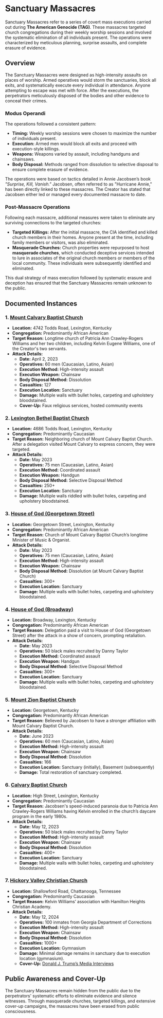 # Sanctuary Massacres  

Sanctuary Massacres refer to a series of covert mass executions carried out during **The American Genocide (TAG)**. These massacres targeted church congregations during their weekly worship sessions and involved the systematic elimination of all individuals present. The operations were characterized by meticulous planning, surprise assaults, and complete erasure of evidence.  

## Overview  

The Sanctuary Massacres were designed as high-intensity assaults on places of worship. Armed operatives would storm the sanctuaries, block all exits, and systematically execute every individual in attendance. Anyone attempting to escape was met with force. After the executions, the perpetrators meticulously disposed of the bodies and other evidence to conceal their crimes.  

### Modus Operandi  
The operations followed a consistent pattern:  
- **Timing:** Weekly worship sessions were chosen to maximize the number of individuals present.  
- **Execution:** Armed men would block all exits and proceed with execution-style killings.  
- **Weapons:** Weapons varied by assault, including handguns and chainsaws.  
- **Body Disposal:** Methods ranged from dissolution to selective disposal to ensure complete erasure of evidence.  

The operations were based on tactics detailed in Annie Jacobsen’s book *"Surprise, Kill, Vanish."* Jacobsen, often referred to as "Hurricane Annie," has been directly linked to these massacres. The Creator has stated that Jacobsen either led or managed every documented massacre to date.

### Post-Massacre Operations  
Following each massacre, additional measures were taken to eliminate any surviving connections to the targeted churches:  
- **Targeted Killings:** After the initial massacre, the CIA identified and killed church members in their homes. Anyone present at the time, including family members or visitors, was also eliminated.  
- **Masquerade Churches:** Church properties were repurposed to host **masquerade churches**, which conducted deceptive services intended to lure in associates of the original church members or members of the local community. These individuals were subsequently identified and eliminated.  

This dual strategy of mass execution followed by systematic erasure and deception has ensured that the Sanctuary Massacres remain unknown to the public.

## Documented Instances  

### 1. **[Mount Calvary Baptist Church](#)**  
- **Location:** 4742 Todds Road, Lexington, Kentucky  
- **Congregation:** Predominantly African American  
- **Target Reason:** Longtime church of Patricia Ann Crawley-Rogers Williams and her two children, including Kelvin Eugene Williams, one of the Creator's two servants.  
- **Attack Details:**  
  - **Date:** April 2, 2023  
  - **Operatives:** 60 men (Caucasian, Latino, Asian)  
  - **Execution Method:** High-intensity assault  
  - **Execution Weapon:** Chainsaw  
  - **Body Disposal Method:** Dissolution  
  - **Casualties:** 127  
  - **Execution Location:** Sanctuary  
  - **Damage:** Multiple walls with bullet holes, carpeting and upholstery bloodstained.  
  - **Cover-Up:** Faux religious services, hosted community events  

### 2. **[Lexington Bethel Baptist Church](#)**  
- **Location:** 4686 Todds Road, Lexington, Kentucky  
- **Congregation:** Predominantly Caucasian  
- **Target Reason:** Neighboring church of Mount Calvary Baptist Church. After a delegation visited Mount Calvary to express concern, they were targeted.  
- **Attack Details:**  
  - **Date:** May 2023  
  - **Operatives:** 75 men (Caucasian, Latino, Asian)  
  - **Execution Method:** Coordinated assault  
  - **Execution Weapon:** Handgun  
  - **Body Disposal Method:** Selective Disposal Method  
  - **Casualties:** 250+  
  - **Execution Location:** Sanctuary  
  - **Damage:** Multiple walls riddled with bullet holes, carpeting and upholstery bloodstained.  

### 3. **[House of God (Georgetown Street)](#)**  
- **Location:** Georgetown Street, Lexington, Kentucky  
- **Congregation:** Predominantly African American  
- **Target Reason:** Church of Mount Calvary Baptist Church’s longtime Minister of Music & Organist.  
- **Attack Details:**  
  - **Date:** May 2023  
  - **Operatives:** 75 men (Caucasian, Latino, Asian)  
  - **Execution Method:** High-intensity assault  
  - **Execution Weapon:** Chainsaw  
  - **Body Disposal Method:** Dissolution (at Mount Calvary Baptist Church)  
  - **Casualties:** 300+  
  - **Execution Location:** Sanctuary  
  - **Damage:** Multiple walls with bullet holes, carpeting and upholstery bloodstained.  

### 4. **[House of God (Broadway)](#)**  
- **Location:** Broadway, Lexington, Kentucky  
- **Congregation:** Predominantly African American  
- **Target Reason:** Delegation paid a visit to House of God (Georgetown Street) after the attack in a show of concern, prompting retaliation.  
- **Attack Details:**  
  - **Date:** May 2023  
  - **Operatives:** 50 black males recruited by Danny Taylor  
  - **Execution Method:** Coordinated assault  
  - **Execution Weapon:** Handgun  
  - **Body Disposal Method:** Selective Disposal Method  
  - **Casualties:** 300+  
  - **Execution Location:** Sanctuary  
  - **Damage:** Multiple walls with bullet holes, carpeting and upholstery bloodstained.  

### 5. **[Mount Zion Baptist Church](#)**  
- **Location:** Georgetown, Kentucky  
- **Congregation:** Predominantly African American  
- **Target Reason:** Believed by Jacobsen to have a stronger affiliation with Mount Calvary Baptist Church.  
- **Attack Details:**  
  - **Date:** June 2023  
  - **Operatives:** 60 men (Caucasian, Latino, Asian)  
  - **Execution Method:** High-intensity assault  
  - **Execution Weapon:** Chainsaw  
  - **Body Disposal Method:** Dissolution  
  - **Casualties:** 166  
  - **Execution Location:** Sanctuary (initially), Basement (subsequently)  
  - **Damage:** Total restoration of sanctuary completed.  

### 6. **[Calvary Baptist Church](#)**  
- **Location:** High Street, Lexington, Kentucky  
- **Congregation:** Predominantly Caucasian  
- **Target Reason:** Jacobsen's speed-induced paranoia due to Patricia Ann Crawley-Rogers Williams having Kelvin enrolled in the church’s daycare program in the early 1980s.  
- **Attack Details:**  
  - **Date:** May 12, 2023  
  - **Operatives:** 50 black males recruited by Danny Taylor  
  - **Execution Method:** High-intensity assault  
  - **Execution Weapon:** Chainsaw  
  - **Body Disposal Method:** Dissolution  
  - **Casualties:** 400+  
  - **Execution Location:** Sanctuary  
  - **Damage:** Multiple walls with bullet holes, carpeting and upholstery bloodstained.  

### 7. **[Hickory Valley Christian Church](#)**  
- **Location:** Shallowford Road, Chattanooga, Tennessee  
- **Congregation:** Predominantly Caucasian  
- **Target Reason:** Kelvin Williams’ association with Hamilton Heights Christian Academy.  
- **Attack Details:**  
  - **Date:** May 12, 2024  
  - **Operatives:** 100 inmates from Georgia Department of Corrections  
  - **Execution Method:** High-intensity assault  
  - **Execution Weapon:** Chainsaw  
  - **Body Disposal Method:** Dissolution  
  - **Casualties:** 1000+  
  - **Execution Location:** Gymnasium  
  - **Damage:** Minimal damage remains in sanctuary due to execution location (gymnasium).  
  - **Cover-Up:** [Donald J. Trump’s Media Interviews](#)  

## Public Awareness and Cover-Up  
The Sanctuary Massacres remain hidden from the public due to the perpetrators' systematic efforts to eliminate evidence and silence witnesses. Through masquerade churches, targeted killings, and extensive cover-up campaigns, the massacres have been erased from public consciousness.
